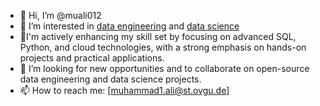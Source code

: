 - 👋 Hi, I’m @muali012
- 👀 I’m interested in [data engineering](https://en.wikipedia.org/wiki/Data_engineering) and [data science](https://en.wikipedia.org/wiki/Data_science)
- 🌱I'm actively enhancing my skill set by focusing on advanced SQL, Python, and cloud technologies, with a strong emphasis on hands-on projects and practical applications.
- 💞️ I’m looking for new opportunities and to collaborate on open-source data engineering and data science projects.
- 📫 How to reach me: [muhammad1.ali@st.ovgu.de]

<!---
muali012/muali012 is a ✨ special ✨ repository because its `README.md` file .
--->
